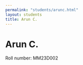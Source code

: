 ```yaml
---
permalink: "students/arunc.html"
layout: students
title: Arun C.
---
```

# Arun C.

Roll number: MM23D002

